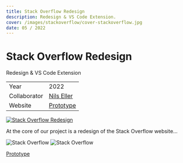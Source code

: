 ```yaml
---
title: Stack Overflow Redesign
description: Redesign & VS Code Extension.
cover: /images/stackoverflow/cover-stackoverflow.jpg
date: 05 / 2022
---
```


<info-grid>
<div>

# Stack Overflow Redesign

</div>
<div>

Redesign & VS Code Extension

</div>
<div>

|              |                                                                                                                                                                                                                                 |
| ------------ | ------------------------------------------------------------------------------------------------------------------------------------------------------------------------------------------------------------------------------- |
| Year         | 2022                                                                                                                                                                                                                            |
| Collaborator | [Nils Eller](https://nilseller.com)                                                                                                                                                                                             |
| Website      | [Prototype](https://www.figma.com/proto/UIh7ItWTGGOeEmcRwNq9Of/stackoverflow_redesign?page-id=218%3A884&node-id=427%3A1477&viewport=330%2C-71%2C0.02&scaling=scale-down&starting-point-node-id=427%3A1477&show-proto-sidebar=1) |

</div>
</info-grid>

[![Stack Overflow Redesign](/images/stackoverflow/cover-stackoverflow.jpg)](P_-sKaBoek0)

At the core of our project is a redesign of the Stack Overflow website...

<two-full-grid>

![Stack Overflow](/images/stackoverflow/stackoverflow_extension.webp)
![Stack Overflow](/images/stackoverflow/stackoverflow_mockup.webp)

</two-full-grid>

<project-links>

[Prototype](https://www.figma.com/proto/UIh7ItWTGGOeEmcRwNq9Of/stackoverflow_redesign?page-id=218%3A884&node-id=427%3A1477&viewport=330%2C-71%2C0.02&scaling=scale-down&starting-point-node-id=427%3A1477&show-proto-sidebar=1)

</project-links>

